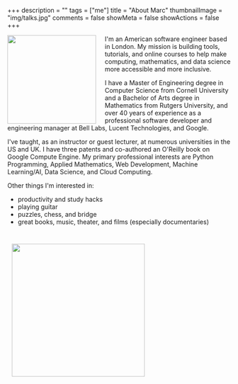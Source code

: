+++
description = ""
tags = ["me"]
title = "About Marc"
thumbnailImage = "img/talks.jpg"
comments = false
showMeta = false
showActions = false
+++

<img style="margin-right: 20px" height="200" align="left" src="/img/mco2.jpg" />
<p> 
I'm an American software engineer based in London.
My mission is building tools, tutorials, and online courses to help make computing, mathematics, and data science more accessible and more inclusive.
<br>
</p>

<!--more-->

I have a Master of Engineering degree in Computer Science from Cornell University and a Bachelor of Arts degree in Mathematics from Rutgers University, and over 40 years of experience as a professional software developer and engineering manager at Bell Labs, Lucent Technologies, and Google.

I've taught, as an instructor or guest lecturer, at numerous universities in the US and UK. I have three patents and co-authored an O'Reilly book on Google Compute Engine. My primary professional interests are Python Programming, Applied Mathematics, Web Development, Machine Learning/AI, Data Science, and Cloud Computing.

Other things I'm interested in:

* productivity and study hacks
* playing guitar
* puzzles, chess, and bridge
* great books, music, theater, and films (especially documentaries)

<br>
<img height="300px" style="margin:10px" src="/img/talks.jpg">
<br>


